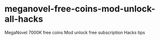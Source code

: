 # meganovel-free-coins-mod-unlock-all-hacks
MegaNovel 7000K free coins Mod unlock free subscription Hacks tips
